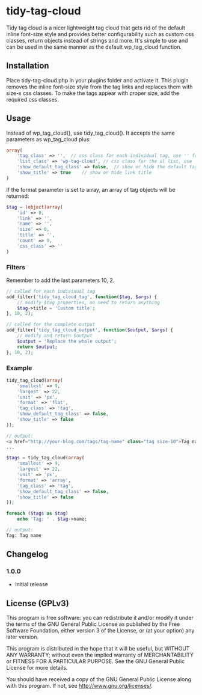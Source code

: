 tidy-tag-cloud
=================

Tidy tag cloud is a nicer lightweight tag cloud that gets rid of the default inline font-size style and provides better configurability such as custom css classes, return objects instead of strings and more. It's simple to use and can be used in the same manner as the default wp_tag_cloud function.

Installation
------------

Place tidy-tag-cloud.php in your plugins folder and activate it.
This plugin removes the inline font-size style from the tag links and replaces them with size-x css classes. To make the tags appear with proper size, add the required css classes.

Usage
-----

Instead of wp_tag_cloud(), use tidy_tag_cloud(). It accepts the same parameters as wp_tag_cloud plus:

``` php
array(
	'tag_class' => '',	// css class for each individual tag, use '' for no class
	'list_class' => 'wp-tag-cloud',	// css class for the ul list, use '' for no class
	'show_default_tag_class' => false,	// show or hide the default tag class (tag-link-x)
	'show_title' => true	// show or hide link title
)
```

If the format parameter is set to array, an array of tag objects will be returned:

``` php
$tag = (object)array(
	'id' => 0,
	'link' => '',
	'name' => '',
	'size' => 0,
	'title' => '',
	'count' => 0,
	'css_class' => ''
)
```

### Filters

Remember to add the last parameters 10, 2.

``` php
// called for each individual tag
add_filter('tidy_tag_cloud_tag', function($tag, $args) {
	// modify $tag properties, no need to return anything
	$tag->title = 'Custom title';
}, 10, 2);

// called for the complete output
add_filter('tidy_tag_cloud_output', function($output, $args) {
	// modify and return $output
	$output = 'Replace the whole output';
	return $output;
}, 10, 2);
```

### Example

``` php
tidy_tag_cloud(array(
	'smallest' => 9,
	'largest' => 22,
	'unit' => 'px',
	'format' => 'flat',
	'tag_class' => 'tag',
	'show_default_tag_class' => false,
	'show_title' => false
));

// output:
<a href="http://your-blog.com/tags/tag-name" class="tag size-10">Tag name</a>
...

$tags = tidy_tag_cloud(array(
	'smallest' => 9,
	'largest' => 22,
	'unit' => 'px',
	'format' => 'array',
	'tag_class' => 'tag',
	'show_default_tag_class' => false,
	'show_title' => false
));

foreach ($tags as $tag)
	echo 'Tag: ' . $tag->name;

// output:
Tag: Tag name
```

Changelog
---------

### 1.0.0

* Initial release

License (GPLv3)
-------
This program is free software: you can redistribute it and/or modify
it under the terms of the GNU General Public License as published by
the Free Software Foundation, either version 3 of the License, or
(at your option) any later version.

This program is distributed in the hope that it will be useful,
but WITHOUT ANY WARRANTY; without even the implied warranty of
MERCHANTABILITY or FITNESS FOR A PARTICULAR PURPOSE.  See the
GNU General Public License for more details.

You should have received a copy of the GNU General Public License
along with this program.  If not, see <http://www.gnu.org/licenses/>.